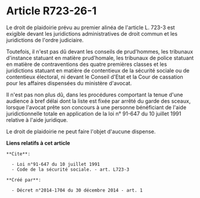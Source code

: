 # Article R723-26-1

Le droit de plaidoirie prévu au premier alinéa de l'article L. 723-3 est exigible devant les juridictions administratives de
droit commun et les juridictions de l'ordre judiciaire. 

Toutefois, il n'est pas dû devant les conseils de prud'hommes, les tribunaux d'instance statuant en matière prud'homale, les
tribunaux de police statuant en matière de contraventions des quatre premières classes et les juridictions statuant en
matière de contentieux de la sécurité sociale ou de contentieux électoral, ni devant le Conseil d'Etat et la Cour de
cassation pour les affaires dispensées du ministère d'avocat. 

Il n'est pas non plus dû, dans les procédures comportant la tenue d'une audience à bref délai dont la liste est fixée par
arrêté du garde des sceaux, lorsque l'avocat prête son concours à une personne bénéficiant de l'aide juridictionnelle totale
en application de la loi n° 91-647 du 10 juillet 1991 relative à l'aide juridique. 

Le droit de plaidoirie ne peut faire l'objet d'aucune dispense.

**Liens relatifs à cet article**

	**Cite**:

	  - Loi n°91-647 du 10 juillet 1991
	  - Code de la sécurité sociale. - art. L723-3

	**Créé par**:

	  - Décret n°2014-1704 du 30 décembre 2014 - art. 1
